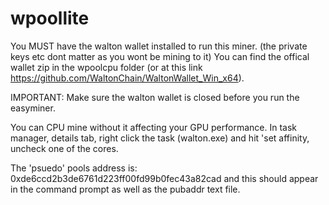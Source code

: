 # wpoollite

You MUST have the walton wallet installed to run this miner. (the private keys etc dont matter as you wont be mining to it)
You can find the offical wallet zip in the wpoolcpu folder (or at this link https://github.com/WaltonChain/WaltonWallet_Win_x64).

IMPORTANT: Make sure the walton wallet is closed before you run the easyminer. 

You can CPU mine without it affecting your GPU performance. In task manager, details tab, right click the task (walton.exe)
and hit 'set affinity, uncheck one of the cores.

The 'psuedo' pools address is:
0xde6ccd2b3de6761d223ff00fd99b0fec43a82cad and this should appear in the command prompt as well as the pubaddr text file.

